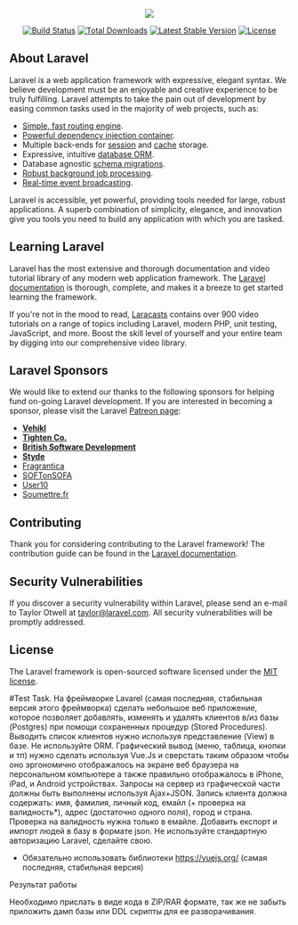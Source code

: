 <p align="center"><img src="https://laravel.com/assets/img/components/logo-laravel.svg"></p>

<p align="center">
<a href="https://travis-ci.org/laravel/framework"><img src="https://travis-ci.org/laravel/framework.svg" alt="Build Status"></a>
<a href="https://packagist.org/packages/laravel/framework"><img src="https://poser.pugx.org/laravel/framework/d/total.svg" alt="Total Downloads"></a>
<a href="https://packagist.org/packages/laravel/framework"><img src="https://poser.pugx.org/laravel/framework/v/stable.svg" alt="Latest Stable Version"></a>
<a href="https://packagist.org/packages/laravel/framework"><img src="https://poser.pugx.org/laravel/framework/license.svg" alt="License"></a>
</p>

## About Laravel

Laravel is a web application framework with expressive, elegant syntax. We believe development must be an enjoyable and creative experience to be truly fulfilling. Laravel attempts to take the pain out of development by easing common tasks used in the majority of web projects, such as:

- [Simple, fast routing engine](https://laravel.com/docs/routing).
- [Powerful dependency injection container](https://laravel.com/docs/container).
- Multiple back-ends for [session](https://laravel.com/docs/session) and [cache](https://laravel.com/docs/cache) storage.
- Expressive, intuitive [database ORM](https://laravel.com/docs/eloquent).
- Database agnostic [schema migrations](https://laravel.com/docs/migrations).
- [Robust background job processing](https://laravel.com/docs/queues).
- [Real-time event broadcasting](https://laravel.com/docs/broadcasting).

Laravel is accessible, yet powerful, providing tools needed for large, robust applications. A superb combination of simplicity, elegance, and innovation give you tools you need to build any application with which you are tasked.

## Learning Laravel

Laravel has the most extensive and thorough documentation and video tutorial library of any modern web application framework. The [Laravel documentation](https://laravel.com/docs) is thorough, complete, and makes it a breeze to get started learning the framework.

If you're not in the mood to read, [Laracasts](https://laracasts.com) contains over 900 video tutorials on a range of topics including Laravel, modern PHP, unit testing, JavaScript, and more. Boost the skill level of yourself and your entire team by digging into our comprehensive video library.

## Laravel Sponsors

We would like to extend our thanks to the following sponsors for helping fund on-going Laravel development. If you are interested in becoming a sponsor, please visit the Laravel [Patreon page](http://patreon.com/taylorotwell):

- **[Vehikl](http://vehikl.com)**
- **[Tighten Co.](https://tighten.co)**
- **[British Software Development](https://www.britishsoftware.co)**
- **[Styde](https://styde.net)**
- [Fragrantica](https://www.fragrantica.com)
- [SOFTonSOFA](https://softonsofa.com/)
- [User10](https://user10.com)
- [Soumettre.fr](https://soumettre.fr/)

## Contributing

Thank you for considering contributing to the Laravel framework! The contribution guide can be found in the [Laravel documentation](http://laravel.com/docs/contributions).

## Security Vulnerabilities

If you discover a security vulnerability within Laravel, please send an e-mail to Taylor Otwell at taylor@laravel.com. All security vulnerabilities will be promptly addressed.

## License

The Laravel framework is open-sourced software licensed under the [MIT license](http://opensource.org/licenses/MIT).

#Test Task.
На фреймворке Lavarel (самая последняя, стабильная версия этого фреймворка) сделать небольшое веб приложение, которое позволяет добавлять, изменять и удалять клиентов в/из базы (Postgres) при помощи сохраненных процедур (Stored Procedures). Выводить список клиентов нужно используя представление (View) в базе. Не используйте ORM. Графический вывод (меню, таблица, кнопки и тп) нужно сделать используя Vue.Js и сверстать таким образом чтобы оно эргономично отображалось на экране веб браузера на персональном компьютере а также правильно отображалось в iPhone, iPad, и Android устройствах. Запросы на сервер из графической части должны быть выполнены используя Ajax+JSON. Запись клиента должна содержать: имя, фамилия, личный код, емайл (+ проверка на валидность*), адрес (достаточно одного поля), город и страна. Проверка на валидность нужна только в емайле. Добавить експорт и импорт людей в базу в формате json. Не используйте стандартную авторизацию Laravel, сделайте свою.

* Обязательно использовать библиотеки https://vuejs.org/ (самая последняя, стабильная версия)

Результат работы 

Необходимо прислать в виде кода в ZIP/RAR формате, так же не забыть приложить дамп базы или DDL скрипты для ее разворачивания.
